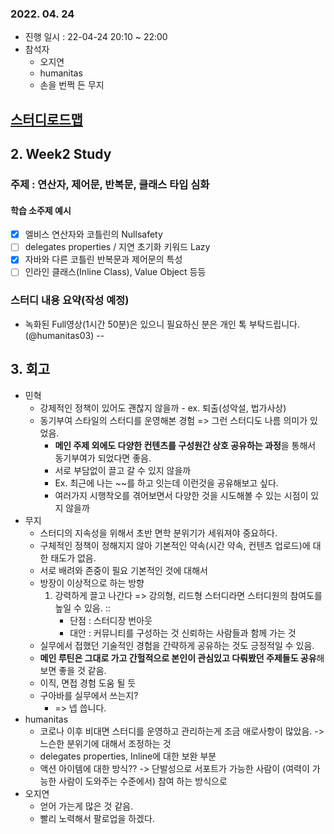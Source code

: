 ### 2022. 04. 24

* 진행 일시 : 22-04-24 20:10 ~ 22:00
* 참석자
  * 오지연
  * humanitas
  * 손을 번쩍 든 무지


## [스터디로드맵](https://docs.google.com/spreadsheets/d/12z15TYyXQWwNTsqa95uINQWR1are03s2_mA-SFCAJUI/edit#gid=1065492110)

## 2. Week2 Study
### 주제 : 연산자, 제어문, 반복문, 클래스 타입 심화
#### 학습 소주제 예시

* [X] 엘비스 연산자와 코틀린의 Nullsafety
* [ ] delegates properties / 지연 초기화 키워드 Lazy
* [X] 자바와 다른 코틀린 반복문과 제어문의 특성
* [ ] 인라인 클래스(Inline Class), Value Object 등등

### 스터디 내용 요약(작성 예정)
* 녹화된 Full영상(1시간 50분)은 있으니 필요하신 분은 개인 톡 부탁드립니다.(@humanitas03)
--

## 3. 회고
* 민혁
  * 강제적인 정책이 있어도 괜찮지 않을까 - ex. 퇴출(성악설, 법가사상)
  * 동기부여 스타일의 스터디를 운영해본 경험 => 그런 스터디도 나름 의미가 있었음.
    * **메인 주제 외에도 다양한 컨텐츠를 구성원간 상호 공유하는 과정**을 통해서 동기부여가 되었다면 좋음.
    * 서로 부담없이 끌고 갈 수 있지 않을까
    * Ex. 최근에 나는 ~~를 하고 잇는데 이런것을 공유해보고 싶다.
    * 여러가지 시행착오를 겪어보면서 다양한 것을 시도해볼 수 있는 시점이 있지 않을까
* 무지
  * 스터디의 지속성을 위해서 초반 면학 분위기가 세워져야 중요하다.
  * 구체적인 정책이 정해지지 않아 기본적인 약속(시간 약속, 컨텐츠 업로드)에 대한 태도가 없음.
  * 서로 배려와 존중이 필요 기본적인 것에 대해서
  * 방장이 이상적으로 하는 방향
    1. 강력하게 끌고 나간다 => 강의형, 리드형 스터디라면 스터디원의 참여도를 높일 수 있음. :: 
       * 단점 : 스터디장 번아웃
       * 대안 : 커뮤니티를 구성하는 것 신뢰하는 사람들과 함께 가는 것
  * 실무에서 접했던 기술적인 경험을 간략하게 공유하는 것도 긍정적일 수 있음.
  * **메인 루틴은 그대로 가고 간헐적으로 본인이 관심있고 다뤄봤던 주제들도 공유**해보면 좋을 것 같음.
  * 이직, 면접 경험 도움 될 듯
  * 구아바를 실무에서 쓰는지?
    * => 넵 씁니다.
* humanitas
  * 코로나 이후 비대면 스터디를 운영하고 관리하는게 조금 애로사항이 많았음. -> 느슨한 분위기에 대해서 조정하는 것
  * delegates properties, Inline에 대한 보완 부분
  * 액션 아이템에 대한 방식?? -> 단발성으로 서포트가 가능한 사람이 (여력이 가능한 사람이 도와주는 수준에서) 참여 하는 방식으로
* 오지연
  * 얻어 가는게 많은 것 같음.
  * 빨리 노력해서 팔로업을 하겠다.